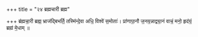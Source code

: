 +++
title = "२४ ब्रह्मचारी ब्रह्म"

+++
ब्र॑ह्मचा॒री ब्रह्म॒ भ्राज॑द्बिभर्ति॒ तस्मि॑न्दे॒वा अधि॒ विश्वे॑ स॒मोताः॑। प्रा॑णापा॒नौ ज॒नय॒न्नाद्व्या॒नं वाचं॒ मनो॒ हृद॑यं॒ ब्रह्म॑ मे॒धाम् ॥
